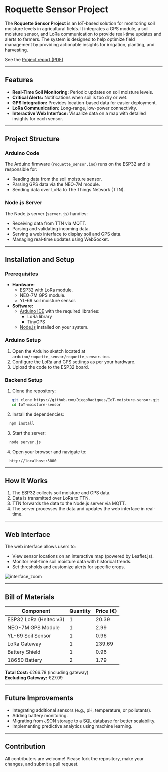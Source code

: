 # Roquette Sensor Project

The **Roquette Sensor Project** is an IoT-based solution for monitoring soil moisture levels in agricultural fields. It integrates a GPS module, a soil moisture sensor, and LoRa communication to provide real-time updates and alerts to farmers. The system is designed to help optimize field management by providing actionable insights for irrigation, planting, and harvesting. 

See the [Project report (PDF)]( https://ecambxl-my.sharepoint.com/:b:/g/personal/20342_ecam_be/EdgzUPAuNTlOnrlUAXVl4SIB9g5uTVqBaViRzQ9YcXfF1A?e=G56xyh)


---

## Features

- **Real-Time Soil Monitoring:** Periodic updates on soil moisture levels.
- **Critical Alerts:** Notifications when soil is too dry or wet.
- **GPS Integration:** Provides location-based data for easier deployment.
- **LoRa Communication:** Long-range, low-power connectivity.
- **Interactive Web Interface:** Visualize data on a map with detailed insights for each sensor.

---

## Project Structure

### Arduino Code
The Arduino firmware (`roquette_sensor.ino`) runs on the ESP32 and is responsible for:
- Reading data from the soil moisture sensor.
- Parsing GPS data via the NEO-7M module.
- Sending data over LoRa to The Things Network (TTN).

### Node.js Server
The Node.js server (`server.js`) handles:
- Receiving data from TTN via MQTT.
- Parsing and validating incoming data.
- Serving a web interface to display soil and GPS data.
- Managing real-time updates using WebSocket.

---

## Installation and Setup

### Prerequisites
- **Hardware:**
  - ESP32 with LoRa module.
  - NEO-7M GPS module.
  - YL-69 soil moisture sensor.
- **Software:**
  - [Arduino IDE](https://www.arduino.cc/en/software) with the required libraries:
    - LoRa library
    - TinyGPS
  - [Node.js](https://nodejs.org) installed on your system.

### Arduino Setup
1. Open the Arduino sketch located at `arduino/roquette_sensor/roquette_sensor.ino`.
2. Configure the LoRa and GPS settings as per your hardware.
3. Upload the code to the ESP32 board.

### Backend Setup
1. Clone the repository:
```bash
   git clone https://github.com/DiegoRadigues/IoT-moisture-sensor.git
   cd IoT-moisture-sensor
 ```

2. Install the dependencies:
```bash
  npm install
```

3. Start the server:
```bash
  node server.js
```

4. Open your browser and navigate to:
```arduino
  http://localhost:3000
```

---

## How It Works

1. The ESP32 collects soil moisture and GPS data.
2. Data is transmitted over LoRa to TTN.
3. TTN forwards the data to the Node.js server via MQTT.
4. The server processes the data and updates the web interface in real-time.

---

## Web Interface

The web interface allows users to:

- View sensor locations on an interactive map (powered by Leaflet.js).
- Monitor real-time soil moisture data with historical trends.
- Set thresholds and customize alerts for specific crops.
  
![interface_zoom](https://github.com/user-attachments/assets/dae14534-d5b5-4d39-8262-f6f53a98898d)

---

## Bill of Materials

| Component              | Quantity | Price (€) |
|-------------------------|----------|-----------|
| ESP32 LoRa (Heltec v3) | 1        | 20.39     |
| NEO-7M GPS Module      | 1        | 2.99      |
| YL-69 Soil Sensor      | 1        | 0.96      |
| LoRa Gateway           | 1        | 239.69    |
| Battery Shield         | 1        | 0.96      |
| 18650 Battery          | 2        | 1.79      |

**Total Cost:** €266.78 (including gateway)  
**Excluding Gateway:** €27.09

---

## Future Improvements

- Integrating additional sensors (e.g., pH, temperature, or pollutants).
- Adding battery monitoring.
- Migrating from JSON storage to a SQL database for better scalability.
- Implementing predictive analytics using machine learning.

---

## Contribution

All contributers are welcome! Please fork the repository, make your changes, and submit a pull request.
